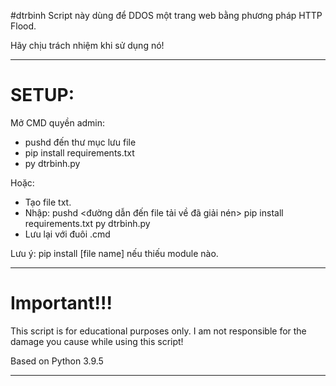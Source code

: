#dtrbinh
Script này dùng để DDOS một trang web bằng phương pháp HTTP Flood.

Hãy chịu trách nhiệm khi sử dụng nó!

---
# SETUP:

Mở CMD quyền admin:
  - pushd đến thư mục lưu file
  - pip install requirements.txt
  - py dtrbinh.py
  
Hoặc:
  - Tạo file txt.
  - Nhập:   pushd <đường dẫn đến file tải về đã giải nén>
           pip install requirements.txt
           py dtrbinh.py
  - Lưu lại với đuôi .cmd

Lưu ý: pip install [file name] nếu thiếu module nào.

___
# Important!!!

This script is for educational purposes only. I am not responsible for the damage you cause while using this script!

Based on Python 3.9.5
___
